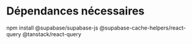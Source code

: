 # Dépendances nécessaires
npm install @supabase/supabase-js @supabase-cache-helpers/react-query @tanstack/react-query